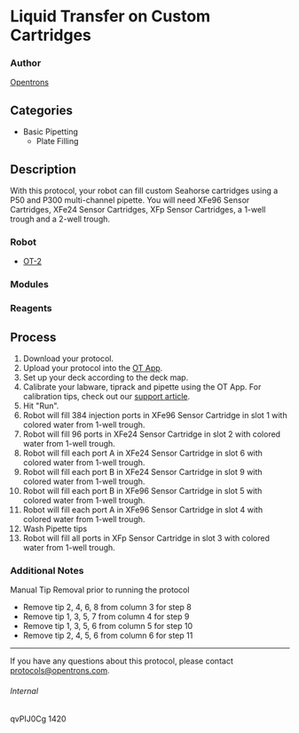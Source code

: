 # Liquid Transfer on Custom Cartridges

### Author
[Opentrons](http://www.opentrons.com/)

## Categories
* Basic Pipetting
    * Plate Filling

## Description
With this protocol, your robot can fill custom Seahorse cartridges using a P50 and P300 multi-channel pipette. You will need XFe96 Sensor Cartridges, XFe24 Sensor Cartridges, XFp Sensor Cartridges, a 1-well trough and a 2-well trough.


### Robot
* [OT-2](https://opentrons.com/ot-2)

### Modules

### Reagents

## Process
1. Download your protocol.
2. Upload your protocol into the [OT App](https://opentrons.com/ot-app).
3. Set up your deck according to the deck map.
4. Calibrate your labware, tiprack and pipette using the OT App. For calibration tips, check out our [support article](https://support.opentrons.com/ot-2/getting-started-software-setup/deck-calibration).
5. Hit "Run".
6. Robot will fill 384 injection ports in XFe96 Sensor Cartridge in slot 1 with colored water from 1-well trough.
7. Robot will fill 96 ports in XFe24 Sensor Cartridge in slot 2 with colored water from 1-well trough.
8. Robot will fill each port A in XFe24 Sensor Cartridge in slot 6 with colored water from 1-well trough.
9. Robot will fill each port B in XFe24 Sensor Cartridge in slot 9 with colored water from 1-well trough.
10. Robot will fill each port B in XFe96 Sensor Cartridge in slot 5 with colored water from 1-well trough.
11. Robot will fill each port A in XFe96 Sensor Cartridge in slot 4 with colored water from 1-well trough.
12. Wash Pipette tips
13. Robot will fill all ports in XFp Sensor Cartridge in slot 3 with colored water from 1-well trough.

### Additional Notes
Manual Tip Removal prior to running the protocol
* Remove tip 2, 4, 6, 8  from column 3 for step 8
* Remove tip 1, 3, 5, 7 from column 4 for step 9
* Remove tip 1, 3, 5, 6 from column 5 for step 10
* Remove tip 2, 4, 5, 6 from column 6 for step 11

---

If you have any questions about this protocol, please contact protocols@opentrons.com.

###### Internal
qvPIJ0Cg
1420
